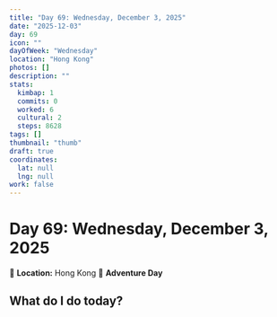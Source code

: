 ```yaml
---
title: "Day 69: Wednesday, December 3, 2025"
date: "2025-12-03"
day: 69
icon: ""
dayOfWeek: "Wednesday"
location: "Hong Kong"
photos: []
description: ""
stats:
  kimbap: 1
  commits: 0
  worked: 6
  cultural: 2
  steps: 8628
tags: []
thumbnail: "thumb"
draft: true
coordinates:
  lat: null
  lng: null
work: false
---
```

# Day 69: Wednesday, December 3, 2025

📍 **Location:** Hong Kong
🎒 **Adventure Day**

## What do I do today?


